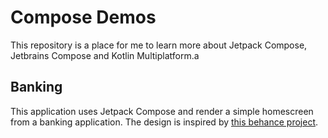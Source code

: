 # Compose Demos
This repository is a place for me to learn more about Jetpack Compose, Jetbrains Compose and Kotlin Multiplatform.a

## Banking
This application uses Jetpack Compose and render a simple homescreen from a banking application. The design is inspired by
[this behance project](https://www.behance.net/gallery/79259371/Digital-banking).


